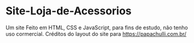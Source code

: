 # Site-Loja-de-Acessorios
Um site Feito em HTML, CSS e JavaScript, para fins de estudo, não tenho uso cormercial. Créditos do layout do site para https://papachulli.com.br/
